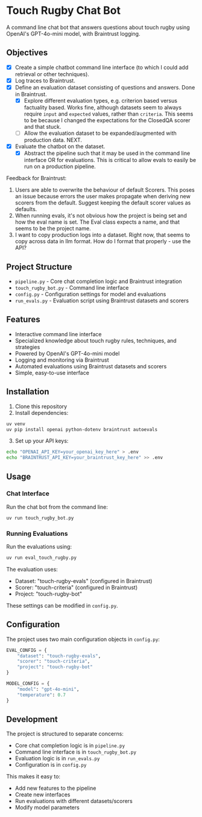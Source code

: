 # Touch Rugby Chat Bot

A command line chat bot that answers questions about touch rugby using OpenAI's GPT-4o-mini model, with Braintrust logging.

## Objectives

- [x] Create a simple chatbot command line interface (to which I could add retrieval or other techniques).
- [x] Log traces to Braintrust.
- [x] Define an evaluation dataset consisting of questions and answers. Done in Braintrust.
    - [x] Explore different evaluation types, e.g. criterion based versus factuality based. Works fine, although datasets seem to always require `input` and `expected` values, rather than `criteria`. This seems to be because I changed the expectations for the ClosedQA scorer and that stuck.
    - [ ] Allow the evaluation dataset to be expanded/augmented with production data. NEXT.
- [x] Evaluate the chatbot on the dataset.
    - [x] Abstract the pipeline such that it may be used in the command line interface OR for evaluations. This is critical to allow evals to easily be run on a production pipeline.

Feedback for Braintrust:
1. Users are able to overwrite the behaviour of default Scorers. This poses an issue because errors the user makes propagate when deriving new scorers from the default. Suggest keeping the default scorer values as defaults.
2. When running evals, it's not obvious how the project is being set and how the eval name is set. The Eval class expects a name, and that seems to be the project name.
3. I want to copy production logs into a dataset. Right now, that seems to copy across data in llm format. How do I format that properly - use the API?

## Project Structure

- `pipeline.py` - Core chat completion logic and Braintrust integration
- `touch_rugby_bot.py` - Command line interface
- `config.py` - Configuration settings for model and evaluations
- `run_evals.py` - Evaluation script using Braintrust datasets and scorers

## Features

- Interactive command line interface
- Specialized knowledge about touch rugby rules, techniques, and strategies
- Powered by OpenAI's GPT-4o-mini model
- Logging and monitoring via Braintrust
- Automated evaluations using Braintrust datasets and scorers
- Simple, easy-to-use interface

## Installation

1. Clone this repository
2. Install dependencies:
```bash
uv venv
uv pip install openai python-dotenv braintrust autoevals
```

3. Set up your API keys:
```bash
echo "OPENAI_API_KEY=your_openai_key_here" > .env
echo "BRAINTRUST_API_KEY=your_braintrust_key_here" >> .env
```

## Usage

### Chat Interface

Run the chat bot from the command line:
```bash
uv run touch_rugby_bot.py
```

### Running Evaluations

Run the evaluations using:
```bash
uv run eval_touch_rugby.py
```

The evaluation uses:
- Dataset: "touch-rugby-evals" (configured in Braintrust)
- Scorer: "touch-criteria" (configured in Braintrust)
- Project: "touch-rugby-bot"

These settings can be modified in `config.py`.

## Configuration

The project uses two main configuration objects in `config.py`:

```python
EVAL_CONFIG = {
    "dataset": "touch-rugby-evals",
    "scorer": "touch-criteria",
    "project": "touch-rugby-bot"
}

MODEL_CONFIG = {
    "model": "gpt-4o-mini",
    "temperature": 0.7
}
```

## Development

The project is structured to separate concerns:
- Core chat completion logic is in `pipeline.py`
- Command line interface is in `touch_rugby_bot.py`
- Evaluation logic is in `run_evals.py`
- Configuration is in `config.py`

This makes it easy to:
- Add new features to the pipeline
- Create new interfaces
- Run evaluations with different datasets/scorers
- Modify model parameters
